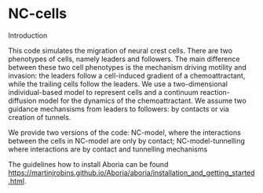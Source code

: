# NC-cells

Introduction 

This code simulates the migration of neural crest cells. There are two phenotypes of cells, namely leaders and followers. The main difference between these two cell phenotypes is the mechanism driving motility and invasion: the leaders follow a cell-induced gradient of a chemoattractant, while the trailing cells follow the leaders. We use a two-dimensional individual-based model to represent cells and a continuum reaction-diffusion model for the dynamics of the chemoattractant. We assume two guidance mechansisms from leaders to followers: by contacts or via creation of tunnels. 

We provide two versions of the code: NC-model, where the interactions between the cells in NC-model are only by contact; NC-model-tunnelling where interactions are by contact and tunnelling mechanisms


The guidelines how to install Aboria can be found https://martinjrobins.github.io/Aboria/aboria/installation_and_getting_started.html.
